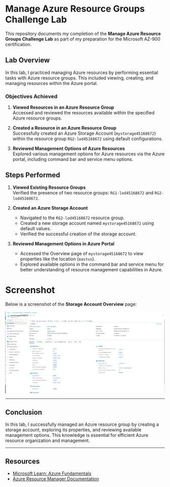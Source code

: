 # Manage Azure Resource Groups Challenge Lab

This repository documents my completion of the **Manage Azure Resource Groups Challenge Lab** as part of my preparation for the Microsoft AZ-900 certification.

## Lab Overview

In this lab, I practiced managing Azure resources by performing essential tasks with Azure resource groups. This included viewing, creating, and managing resources within the Azure portal.

### Objectives Achieved
1. **Viewed Resources in an Azure Resource Group**  
   Accessed and reviewed the resources available within the specified Azure resource groups.

2. **Created a Resource in an Azure Resource Group**  
   Successfully created an Azure Storage Account (`mystorage45168672`) within the resource group `RG2-lod45168672` using default configurations.

3. **Reviewed Management Options of Azure Resources**  
   Explored various management options for Azure resources via the Azure portal, including command bar and service menu options.

## Steps Performed
1. **Viewed Existing Resource Groups**  
   Verified the presence of two resource groups: `RG1-lod45168672` and `RG2-lod45168672`.

2. **Created an Azure Storage Account**  
   - Navigated to the `RG2-lod45168672` resource group.
   - Created a new storage account named `mystorage45168672` using default values.
   - Verified the successful creation of the storage account.

3. **Reviewed Management Options in Azure Portal**  
   - Accessed the Overview page of `mystorage45168672` to view properties like the location (`eastus`).
   - Explored available options in the command bar and service menu for better understanding of resource management capabilities in Azure.


# Screenshot

Below is a screenshot of the **Storage Account Overview** page:

![Storage Account Overview](images/mange_rosource_group.png)

---

## Conclusion

In this lab, I successfully managed an Azure resource group by creating a storage account, exploring its properties, and reviewing available management options. This knowledge is essential for efficient Azure resource organization and management.

---

## Resources
- [Microsoft Learn: Azure Fundamentals](https://learn.microsoft.com/en-us/training/azure)
- [Azure Resource Manager Documentation](https://learn.microsoft.com/en-us/azure/azure-resource-manager/)
